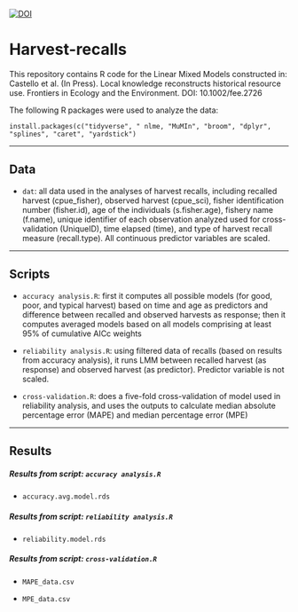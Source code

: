 [![DOI](https://zenodo.org/badge/425568674.svg)](https://zenodo.org/badge/latestdoi/425568674)


# Harvest-recalls
This repository contains R code for the Linear Mixed Models constructed in: Castello et al. (In Press). Local knowledge reconstructs historical resource use. Frontiers in Ecology and the Environment. DOI: 10.1002/fee.2726

The following R packages were used to analyze the data:
```
install.packages(c("tidyverse", " nlme, "MuMIn", "broom", "dplyr", "splines", "caret", "yardstick")
```
_________________________
## **Data**

* `dat`: all data used in the analyses of harvest recalls, including recalled harvest (cpue_fisher), observed harvest (cpue_sci), fisher identification number (fisher.id), age of the individuals (s.fisher.age), fishery name (f.name), unique identifier of each observation analyzed used for cross-validation (UniqueID), time elapsed (time), and type of harvest recall measure (recall.type).  All continuous predictor variables are scaled.

_________________________
## **Scripts**

* `accuracy analysis.R`: first it computes all possible models (for good, poor, and typical harvest) based on time and age as predictors and difference between recalled and observed harvests as response; then it computes averaged models based on all models comprising at least 95% of cumulative AICc weights 

* `reliability analysis.R`: using filtered data of recalls (based on results from accuracy analysis), it runs LMM between recalled harvest (as response) and observed harvest (as predictor). Predictor variable is not scaled.

* `cross-validation.R`: does a five-fold cross-validation of model used in reliability analysis, and uses the outputs to calculate median absolute percentage error (MAPE) and median percentage error (MPE)

_________________________
## **Results**

##### *Results from script:* `accuracy analysis.R`

 * `accuracy.avg.model.rds`
 
 
##### *Results from script:* `reliability analysis.R`

 * `reliability.model.rds`
 
 
##### *Results from script:* `cross-validation.R`

 * `MAPE_data.csv`

 *  `MPE_data.csv`
